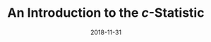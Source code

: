 ---
title: "An Introduction to the <i>c</i>-Statistic"
collection: publications
category: projects
permalink: /publications/2018-11-31-c-statistic
excerpt: '<p><i>STA2101H - Methods of Applied Statistics I (Prof. Jerry Brunner, Fall 2018)</i></p>

In this project, we provide an introduction to the <i>c</i>-statistic, a measure of discrimination particularly suited to logistic regression. We discuss its advantages over pseudo-R-squared measures and its equivalence to the area under the ROC curve. Through practical examples, such as model selection on a dataset of student grades, we demonstrate the <i>c</i>-statistic&#39;s utility while addressing the potential of overfitting. ([Download](https://rob-zimmerman.github.io/files/projects/STA2010_An_Introduction_to_c_Statistic.pdf))'
date: 2018-11-31
---